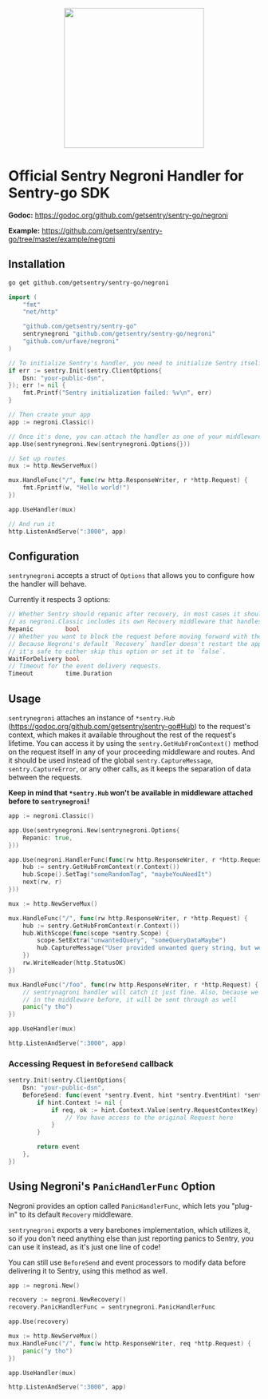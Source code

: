 <p align="center">
  <a href="https://sentry.io" target="_blank" align="center">
    <img src="https://sentry-brand.storage.googleapis.com/sentry-logo-black.png" width="280">
  </a>
  <br />
</p>

# Official Sentry Negroni Handler for Sentry-go SDK

**Godoc:** https://godoc.org/github.com/getsentry/sentry-go/negroni

**Example:** https://github.com/getsentry/sentry-go/tree/master/example/negroni

## Installation

```sh
go get github.com/getsentry/sentry-go/negroni
```

```go
import (
    "fmt"
    "net/http"

    "github.com/getsentry/sentry-go"
    sentrynegroni "github.com/getsentry/sentry-go/negroni"
    "github.com/urfave/negroni"
)

// To initialize Sentry's handler, you need to initialize Sentry itself beforehand
if err := sentry.Init(sentry.ClientOptions{
    Dsn: "your-public-dsn",
}); err != nil {
    fmt.Printf("Sentry initialization failed: %v\n", err)
}

// Then create your app
app := negroni.Classic()

// Once it's done, you can attach the handler as one of your middleware
app.Use(sentrynegroni.New(sentrynegroni.Options{}))

// Set up routes
mux := http.NewServeMux()

mux.HandleFunc("/", func(rw http.ResponseWriter, r *http.Request) {
    fmt.Fprintf(w, "Hello world!")
})

app.UseHandler(mux)

// And run it
http.ListenAndServe(":3000", app)
```

## Configuration

`sentrynegroni` accepts a struct of `Options` that allows you to configure how the handler will behave.

Currently it respects 3 options:

```go
// Whether Sentry should repanic after recovery, in most cases it should be set to true,
// as negroni.Classic includes its own Recovery middleware that handles http responses.
Repanic         bool
// Whether you want to block the request before moving forward with the response.
// Because Negroni's default `Recovery` handler doesn't restart the application,
// it's safe to either skip this option or set it to `false`.
WaitForDelivery bool
// Timeout for the event delivery requests.
Timeout         time.Duration
```

## Usage

`sentrynegroni` attaches an instance of `*sentry.Hub` (https://godoc.org/github.com/getsentry/sentry-go#Hub) to the request's context, which makes it available throughout the rest of the request's lifetime.
You can access it by using the `sentry.GetHubFromContext()` method on the request itself in any of your proceeding middleware and routes.
And it should be used instead of the global `sentry.CaptureMessage`, `sentry.CaptureError`, or any other calls, as it keeps the separation of data between the requests.

**Keep in mind that `*sentry.Hub` won't be available in middleware attached before to `sentrynegroni`!**

```go
app := negroni.Classic()

app.Use(sentrynegroni.New(sentrynegroni.Options{
    Repanic: true,
}))

app.Use(negroni.HandlerFunc(func(rw http.ResponseWriter, r *http.Request, next http.HandlerFunc) {
    hub := sentry.GetHubFromContext(r.Context())
    hub.Scope().SetTag("someRandomTag", "maybeYouNeedIt")
    next(rw, r)
}))

mux := http.NewServeMux()

mux.HandleFunc("/", func(rw http.ResponseWriter, r *http.Request) {
    hub := sentry.GetHubFromContext(r.Context())
    hub.WithScope(func(scope *sentry.Scope) {
        scope.SetExtra("unwantedQuery", "someQueryDataMaybe")
        hub.CaptureMessage("User provided unwanted query string, but we recovered just fine")
    })
    rw.WriteHeader(http.StatusOK)
})

mux.HandleFunc("/foo", func(rw http.ResponseWriter, r *http.Request) {
    // sentrynagroni handler will catch it just fine. Also, because we attached "someRandomTag"
    // in the middleware before, it will be sent through as well
    panic("y tho")
})

app.UseHandler(mux)

http.ListenAndServe(":3000", app)
```

### Accessing Request in `BeforeSend` callback

```go
sentry.Init(sentry.ClientOptions{
    Dsn: "your-public-dsn",
    BeforeSend: func(event *sentry.Event, hint *sentry.EventHint) *sentry.Event {
        if hint.Context != nil {
            if req, ok := hint.Context.Value(sentry.RequestContextKey).(*http.Request); ok {
                // You have access to the original Request here
            }
        }

        return event
    },
})
```

## Using Negroni's `PanicHandlerFunc` Option

Negroni provides an option called `PanicHandlerFunc`, which lets you "plug-in" to its default `Recovery` middleware.

`sentrynegroni` exports a very barebones implementation, which utilizes it, so if you don't need anything else than just reporting panics to Sentry,
you can use it instead, as it's just one line of code!

You can still use `BeforeSend` and event processors to modify data before delivering it to Sentry, using this method as well.

```go
app := negroni.New()

recovery := negroni.NewRecovery()
recovery.PanicHandlerFunc = sentrynegroni.PanicHandlerFunc

app.Use(recovery)

mux := http.NewServeMux()
mux.HandleFunc("/", func(w http.ResponseWriter, req *http.Request) {
    panic("y tho")
})

app.UseHandler(mux)

http.ListenAndServe(":3000", app)
```
